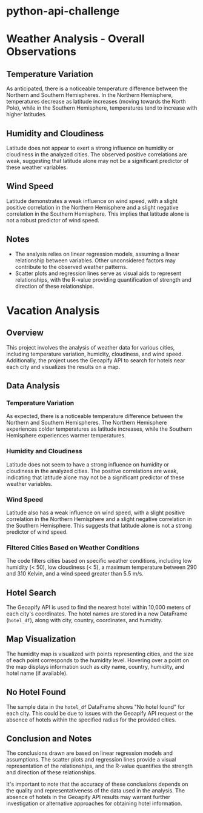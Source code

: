 # python-api-challenge

# Weather Analysis - Overall Observations

## Temperature Variation

As anticipated, there is a noticeable temperature difference between the Northern and Southern Hemispheres. In the Northern Hemisphere, temperatures decrease as latitude increases (moving towards the North Pole), while in the Southern Hemisphere, temperatures tend to increase with higher latitudes.

## Humidity and Cloudiness

Latitude does not appear to exert a strong influence on humidity or cloudiness in the analyzed cities. The observed positive correlations are weak, suggesting that latitude alone may not be a significant predictor of these weather variables.

## Wind Speed

Latitude demonstrates a weak influence on wind speed, with a slight positive correlation in the Northern Hemisphere and a slight negative correlation in the Southern Hemisphere. This implies that latitude alone is not a robust predictor of wind speed.

## Notes

- The analysis relies on linear regression models, assuming a linear relationship between variables. Other unconsidered factors may contribute to the observed weather patterns.
- Scatter plots and regression lines serve as visual aids to represent relationships, with the R-value providing quantification of strength and direction of these relationships.


# Vacation Analysis

## Overview

This project involves the analysis of weather data for various cities, including temperature variation, humidity, cloudiness, and wind speed. Additionally, the project uses the Geoapify API to search for hotels near each city and visualizes the results on a map.

## Data Analysis

### Temperature Variation

As expected, there is a noticeable temperature difference between the Northern and Southern Hemispheres. The Northern Hemisphere experiences colder temperatures as latitude increases, while the Southern Hemisphere experiences warmer temperatures.

### Humidity and Cloudiness

Latitude does not seem to have a strong influence on humidity or cloudiness in the analyzed cities. The positive correlations are weak, indicating that latitude alone may not be a significant predictor of these weather variables.

### Wind Speed

Latitude also has a weak influence on wind speed, with a slight positive correlation in the Northern Hemisphere and a slight negative correlation in the Southern Hemisphere. This suggests that latitude alone is not a strong predictor of wind speed.

### Filtered Cities Based on Weather Conditions

The code filters cities based on specific weather conditions, including low humidity (< 50), low cloudiness (< 5), a maximum temperature between 290 and 310 Kelvin, and a wind speed greater than 5.5 m/s.

## Hotel Search

The Geoapify API is used to find the nearest hotel within 10,000 meters of each city's coordinates. The hotel names are stored in a new DataFrame (`hotel_df`), along with city, country, coordinates, and humidity.

## Map Visualization

The humidity map is visualized with points representing cities, and the size of each point corresponds to the humidity level. Hovering over a point on the map displays information such as city name, country, humidity, and hotel name (if available).

## No Hotel Found

The sample data in the `hotel_df` DataFrame shows "No hotel found" for each city. This could be due to issues with the Geoapify API request or the absence of hotels within the specified radius for the provided cities.

## Conclusion and Notes

The conclusions drawn are based on linear regression models and assumptions. The scatter plots and regression lines provide a visual representation of the relationships, and the R-value quantifies the strength and direction of these relationships.

It's important to note that the accuracy of these conclusions depends on the quality and representativeness of the data used in the analysis. The absence of hotels in the Geoapify API results may warrant further investigation or alternative approaches for obtaining hotel information.
